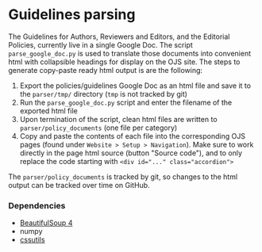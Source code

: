 # Guidelines parsing

The Guidelines for Authors, Reviewers and Editors, and the Editorial Policies, currently live in a single Google Doc. The script `parse_google_doc.py` is used to translate those documents into convenient html with collapsible headings for display on the OJS site. The steps to generate copy-paste ready html output is are the following:

1. Export the policies/guidelines Google Doc as an html file and save it to the `parser/tmp/` directory (`tmp` is not tracked by git)
2. Run the `parse_google_doc.py` script and enter the filename of the exported html file
3. Upon termination of the script, clean html files are written to `parser/policy_documents` (one file per category)
4. Copy and paste the contents of each file into the corresponding OJS pages (found under `Website > Setup > Navigation`). Make sure to work directly in the page html source (button "Source code"), and to only replace the code starting with `<div id="..." class="accordion">`

The `parser/policy_documents` is tracked by git, so changes to the html output can be tracked over time on GitHub.


### Dependencies
- [BeautifulSoup 4](https://www.crummy.com/software/BeautifulSoup/bs4/doc/)
- numpy
- [cssutils](https://cthedot.de/cssutils/)
